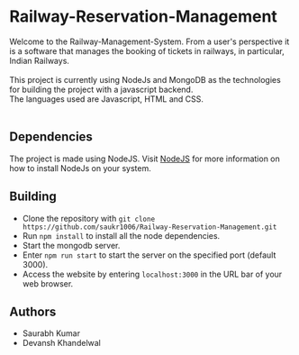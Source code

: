 # Railway-Reservation-Management
Welcome to the Railway-Management-System. From a user's perspective it is a software that manages the booking of tickets in railways, in particular, Indian Railways.<br><br>
This project is currently using NodeJs and MongoDB as the technologies for building the project with a javascript backend.<br>
The languages used are Javascript, HTML and CSS.<br><br>

## Dependencies
The project is made using NodeJS. Visit [NodeJS](https://nodejs.org/en/download/) for more information on how to install NodeJs on your system.

## Building
- Clone the repository with `git clone https://github.com/saukr1006/Railway-Reservation-Management.git`
- Run `npm install` to install all the node dependencies.
- Start the mongodb server.
- Enter `npm run start` to start the server on the specified port (default 3000).
- Access the website by entering `localhost:3000` in the URL bar of your web browser.

## Authors
- Saurabh Kumar
- Devansh Khandelwal
